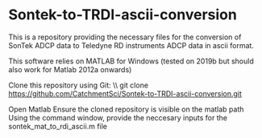 # Sontek-to-TRDI-ascii-conversion
This is a repository providing the necessary files for the conversion of SonTek ADCP data to Teledyne RD instruments ADCP data in ascii format.

This software relies on MATLAB for Windows (tested on 2019b but should also work for Matlab 2012a onwards)

Clone this repository using Git: \\\ git clone https://github.com/CatchmentSci/Sontek-to-TRDI-ascii-conversion.git

Open Matlab
Ensure the cloned repository is visible on the matlab path
Using the command window, provide the neccesary inputs for the sontek_mat_to_rdi_ascii.m file 
